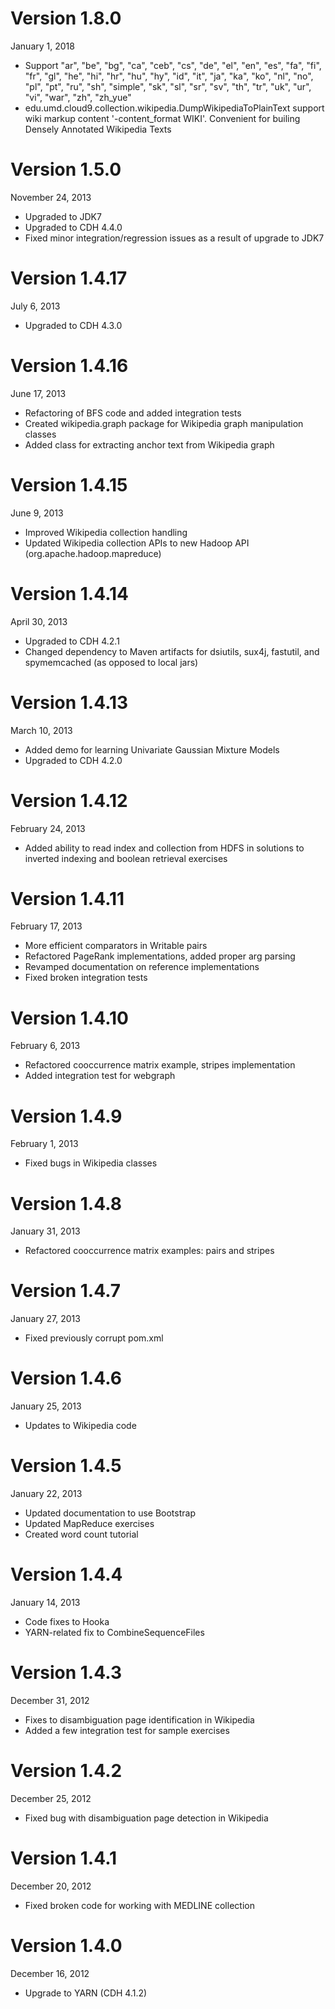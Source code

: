 Version 1.8.0
=============
January 1, 2018

+ Support "ar", "be", "bg", "ca", "ceb", "cs", "de", "el", "en", "es", "fa", "fi", "fr", "gl", "he", "hi", "hr", "hu", "hy", "id", "it", "ja", "ka", "ko", "nl", "no", "pl", "pt", "ru", "sh", "simple", "sk", "sl", "sr", "sv", "th", "tr", "uk", "ur", "vi", "war", "zh", "zh_yue"
+ edu.umd.cloud9.collection.wikipedia.DumpWikipediaToPlainText support wiki markup content '-content_format WIKI'. Convenient for  builing Densely Annotated Wikipedia Texts 

Version 1.5.0
=============
November 24, 2013

+ Upgraded to JDK7
+ Upgraded to CDH 4.4.0
+ Fixed minor integration/regression issues as a result of upgrade to JDK7

Version 1.4.17
==============
July 6, 2013

+ Upgraded to CDH 4.3.0

Version 1.4.16
==============
June 17, 2013

+ Refactoring of BFS code and added integration tests
+ Created wikipedia.graph package for Wikipedia graph manipulation classes
+ Added class for extracting anchor text from Wikipedia graph

Version 1.4.15
==============
June 9, 2013

+ Improved Wikipedia collection handling
+ Updated Wikipedia collection APIs to new Hadoop API (org.apache.hadoop.mapreduce)

Version 1.4.14
==============
April 30, 2013

+ Upgraded to CDH 4.2.1
+ Changed dependency to Maven artifacts for dsiutils, sux4j, fastutil, and spymemcached (as opposed to local jars)

Version 1.4.13
==============
March 10, 2013

+ Added demo for learning Univariate Gaussian Mixture Models
+ Upgraded to CDH 4.2.0

Version 1.4.12
==============
February 24, 2013

+ Added ability to read index and collection from HDFS in solutions to inverted indexing and boolean retrieval exercises

Version 1.4.11
==============
February 17, 2013

+ More efficient comparators in Writable pairs
+ Refactored PageRank implementations, added proper arg parsing
+ Revamped documentation on reference implementations
+ Fixed broken integration tests

Version 1.4.10
==============
February 6, 2013

+ Refactored cooccurrence matrix example, stripes implementation
+ Added integration test for webgraph

Version 1.4.9
=============
February 1, 2013

+ Fixed bugs in Wikipedia classes

Version 1.4.8
=============
January 31, 2013

+ Refactored cooccurrence matrix examples: pairs and stripes

Version 1.4.7
=============
January 27, 2013

+ Fixed previously corrupt pom.xml

Version 1.4.6
=============
January 25, 2013

+ Updates to Wikipedia code

Version 1.4.5
=============
January 22, 2013

+ Updated documentation to use Bootstrap
+ Updated MapReduce exercises
+ Created word count tutorial

Version 1.4.4
=============
January 14, 2013

+ Code fixes to Hooka
+ YARN-related fix to CombineSequenceFiles

Version 1.4.3
=============
December 31, 2012

+ Fixes to disambiguation page identification in Wikipedia
+ Added a few integration test for sample exercises

Version 1.4.2
=============
December 25, 2012

+ Fixed bug with disambiguation page detection in Wikipedia

Version 1.4.1
=============
December 20, 2012

+ Fixed broken code for working with MEDLINE collection

Version 1.4.0
=============
December 16, 2012

+ Upgrade to YARN (CDH 4.1.2)

